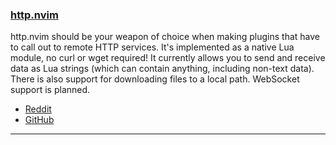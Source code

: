 <h3 id="http.nvim">
  <a href="#http.nvim">
    <span class="icon-text">
      <span class="icon">
        <i class="fa-solid fa-book"></i>
      </span>
    </span>
    <span>http.nvim</span>
  </a>
</h3>

http.nvim should be your weapon of choice when making plugins that have to call out to remote HTTP services. It's implemented as a native Lua module, no curl or wget required! It currently allows you to send and receive data as Lua strings (which can contain anything, including non-text data). There is also support for downloading files to a local path. WebSocket support is planned.

- [Reddit](https://www.reddit.com/r/neovim/comments/1229ifg/new_plugin_library_httpnvim/)
- [GitHub](https://github.com/jcdickinson/http.nvim)

---

